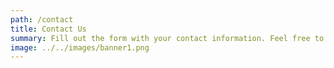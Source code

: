 ```yaml
---
path: /contact
title: Contact Us
summary: Fill out the form with your contact information. Feel free to ask any questions you have about us or our process. We'll get back with you as soon as we can.
image: ../../images/banner1.png
---
```

